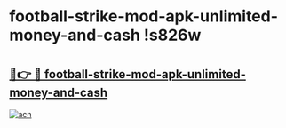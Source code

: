# football-strike-mod-apk-unlimited-money-and-cash !s826w

# <h2><a href="https://33dk9r.esa.edu.pl?title=football-strike-mod-apk-unlimited-money-and-cash&ref=s826w">🔗👉 🔴 football-strike-mod-apk-unlimited-money-and-cash</a></h2>

[![acn](https://github.com/user-attachments/assets/0f9c940e-d8b0-45ae-aac7-cd30a18b3e1c)](https://33dk9r.esa.edu.pl?title=football-strike-mod-apk-unlimited-money-and-cash&ref=s826w)

